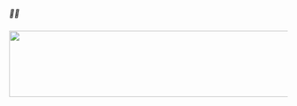 ##### 🤗✨

<a href="https://github.com/devxb/gitanimals">
  <img src="https://render.gitanimals.org/lines/ja2hoon?pet-id=1" width="1000" height="120"/>
</a>
